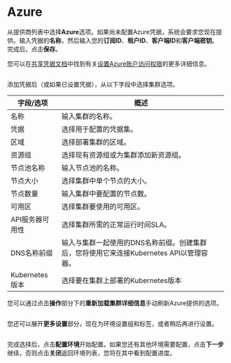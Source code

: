 # Azure

从提供商列表中选择**Azure**选项。如果尚未配置Azure凭据，系统会要求您现在提供。输入凭据的**名称**，然后输入您的**订阅ID**、**租户ID**、**客户端ID**和**客户端密钥**。完成后，点击**保存**。

您可以在[共享凭据文档](../../../settings/credentials/)中找到有关[设置Azure账户访问权限](../../../settings/credentials/aks.md)的更多详细信息。

<figure><img src="../../..//assets/2.21.2-kaas-create-azure-creds.png" alt=""><figcaption></figcaption></figure>

添加凭据后（或如果已设置凭据），从以下字段中选择集群选项。

| 字段/选项            | 概述                                                                                                                                                    |
| ----------------------- | ----------------------------------------------------------------------------------------------------------------------------------------------------------- |
| 名称                    | 输入集群的名称。                                                                                                                              |
| 凭据             | 选择用于配置的凭据集。                                                                                                     |
| 区域                  | 选择部署集群的区域。                                                                                                                |
| 资源组          | 选择现有资源组或为集群添加新资源组。                                                                             |
| 节点池名称          | 输入节点池的名称。                                                                                                                            |
| 节点大小               | 选择集群中单个节点的大小。                                                                                                    |
| 节点数量              | 输入集群中要配置的节点数。                                                                                                     |
| 可用区      | 选择集群要使用的可用区。                                                                                                      |
| API服务器可用性 | 选择集群所需的正常运行时间SLA。                                                                                                         |
| DNS名称前缀         | 输入与集群一起使用的DNS名称前缀。创建集群后，您将使用它来连接Kubernetes API以管理容器。 |
| Kubernetes版本      | 选择要在集群上部署的Kubernetes版本                                                                                         |

您可以通过点击**操作**部分下的**重新加载集群详细信息**手动刷新Azure提供的选项。

<figure><img src="../../..//assets/2.21.2-kaas-create-azure-cluster.png" alt=""><figcaption></figcaption></figure>

您还可以展开**更多设置**部分，现在为环境设置组和标签，或者稍后再进行设置。

<figure><img src="../../..//assets/2.15-kaas-provision-moresettings.png" alt=""><figcaption></figcaption></figure>

完成选择后，点击**配置环境**开始配置。如果您还有其他环境需要配置，点击**下一步**继续，否则点击**关闭**返回环境列表，您将在其中看到配置进度。
